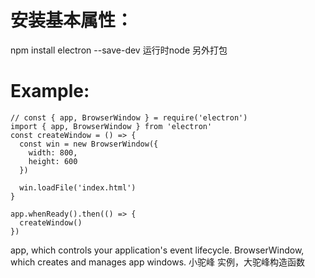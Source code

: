 # 安装基本属性：
npm install electron --save-dev
运行时node 另外打包
# Example:
```
// const { app, BrowserWindow } = require('electron')
import { app, BrowserWindow } from 'electron'
const createWindow = () => {
  const win = new BrowserWindow({
    width: 800,
    height: 600
  })

  win.loadFile('index.html')
}

app.whenReady().then(() => {
  createWindow()
})
```

app, which controls your application's event lifecycle.
BrowserWindow, which creates and manages app windows.
小驼峰 实例，大驼峰构造函数